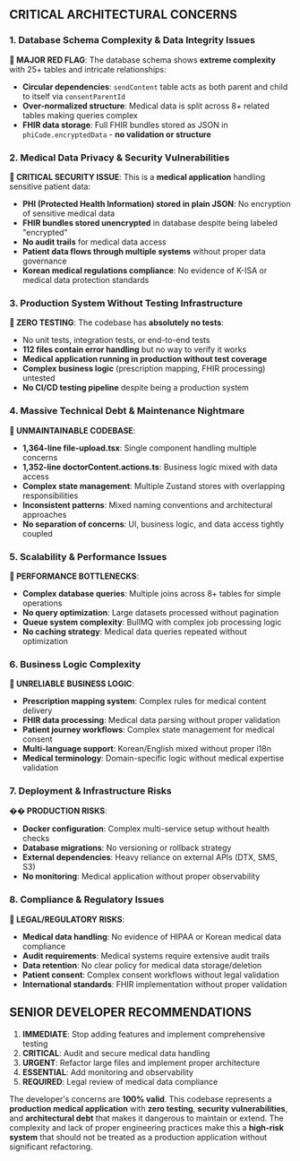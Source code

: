 
## **CRITICAL ARCHITECTURAL CONCERNS**

### 1. **Database Schema Complexity & Data Integrity Issues**

**🚨 MAJOR RED FLAG**: The database schema shows **extreme complexity** with 25+ tables and intricate relationships:

- **Circular dependencies**: `sendContent` table acts as both parent and child to itself via `consentParentId`
- **Over-normalized structure**: Medical data is split across 8+ related tables making queries complex
- **FHIR data storage**: Full FHIR bundles stored as JSON in `phiCode.encryptedData` - **no validation or structure**

### 2. **Medical Data Privacy & Security Vulnerabilities**

**🚨 CRITICAL SECURITY ISSUE**: This is a **medical application** handling sensitive patient data:

- **PHI (Protected Health Information) stored in plain JSON**: No encryption of sensitive medical data
- **FHIR bundles stored unencrypted** in database despite being labeled "encrypted"
- **No audit trails** for medical data access
- **Patient data flows through multiple systems** without proper data governance
- **Korean medical regulations compliance**: No evidence of K-ISA or medical data protection standards

### 3. **Production System Without Testing Infrastructure**

**🚨 ZERO TESTING**: The codebase has **absolutely no tests**:

- No unit tests, integration tests, or end-to-end tests
- **112 files contain error handling** but no way to verify it works
- **Medical application running in production without test coverage**
- **Complex business logic** (prescription mapping, FHIR processing) untested
- **No CI/CD testing pipeline** despite being a production system

### 4. **Massive Technical Debt & Maintenance Nightmare**

**🚨 UNMAINTAINABLE CODEBASE**:

- **1,364-line file-upload.tsx**: Single component handling multiple concerns
- **1,352-line doctorContent.actions.ts**: Business logic mixed with data access
- **Complex state management**: Multiple Zustand stores with overlapping responsibilities
- **Inconsistent patterns**: Mixed naming conventions and architectural approaches
- **No separation of concerns**: UI, business logic, and data access tightly coupled

### 5. **Scalability & Performance Issues**

**🚨 PERFORMANCE BOTTLENECKS**:

- **Complex database queries**: Multiple joins across 8+ tables for simple operations
- **No query optimization**: Large datasets processed without pagination
- **Queue system complexity**: BullMQ with complex job processing logic
- **No caching strategy**: Medical data queries repeated without optimization

### 6. **Business Logic Complexity**

**🚨 UNRELIABLE BUSINESS LOGIC**:

- **Prescription mapping system**: Complex rules for medical content delivery
- **FHIR data processing**: Medical data parsing without proper validation
- **Patient journey workflows**: Complex state management for medical consent
- **Multi-language support**: Korean/English mixed without proper i18n
- **Medical terminology**: Domain-specific logic without medical expertise validation

### 7. **Deployment & Infrastructure Risks**

**�� PRODUCTION RISKS**:

- **Docker configuration**: Complex multi-service setup without health checks
- **Database migrations**: No versioning or rollback strategy
- **External dependencies**: Heavy reliance on external APIs (DTX, SMS, S3)
- **No monitoring**: Medical application without proper observability

### 8. **Compliance & Regulatory Issues**

**🚨 LEGAL/REGULATORY RISKS**:

- **Medical data handling**: No evidence of HIPAA or Korean medical data compliance
- **Audit requirements**: Medical systems require extensive audit trails
- **Data retention**: No clear policy for medical data storage/deletion
- **Patient consent**: Complex consent workflows without legal validation
- **International standards**: FHIR implementation without proper validation

## **SENIOR DEVELOPER RECOMMENDATIONS**

1. **IMMEDIATE**: Stop adding features and implement comprehensive testing
2. **CRITICAL**: Audit and secure medical data handling
3. **URGENT**: Refactor large files and implement proper architecture
4. **ESSENTIAL**: Add monitoring and observability
5. **REQUIRED**: Legal review of medical data compliance

The developer's concerns are **100% valid**. This codebase represents a **production medical application** with **zero testing**, **security vulnerabilities**, and **architectural debt** that makes it dangerous to maintain or extend. The complexity and lack of proper engineering practices make this a **high-risk system** that should not be treated as a production application without significant refactoring.